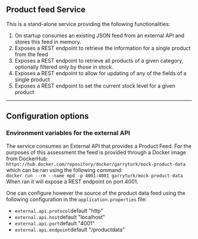 ## Product feed Service
This is a stand-alone service providing the following functionalities:

1. On startup consumes an existing JSON feed from an external API and stores this feed in
   memory.
2. Exposes a REST endpoint to retrieve the information for a single product from the feed
3. Exposes a REST endpoint to retrieve all products of a given category, optionally filtered
   only by those in stock.
4. Exposes a REST endpoint to allow for updating of any of the fields of a single product
5. Exposes a REST endpoint to set the current stock level for a given product

---

## Configuration options
### Environment variables for the external API
The service consumes an External API that provides a Product Feed.
For the purposes of this assessment the feed is provided through a Docker image from DockerHub:  
`https://hub.docker.com/repository/docker/garryturk/mock-product-data`  
which can be ran using the following command:  
`docker run --rm --name mpd -p 4001:4001 garryturk/mock-product-data`  
When ran it will expose a REST endpoint on port 4001.  

One can configure however the source of the product data feed using the following configuration in the `application.properties` file:   
- `external.api.protocol`default "http"   
- `external.api.host`default "localhost"   
- `external.api.port`default "4001"   
- `external.api.endpoint`default "/productdata"
